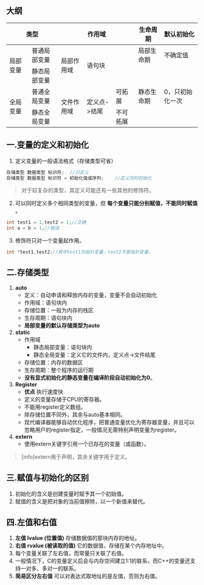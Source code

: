 ## 大纲
<table>
<thead>
<tr>
<th colspan="2">类型</th>
<th colspan="3">作用域</th>
<th>生命周期</th>
<th>默认初始化</th>
</tr>
<thead>
<tbody>
<tr>
<td rowspan="2">局部变量</td>
<td>普通局部变量</td>
<td rowspan="2">局部作用域</td>
<td rowspan="2" colspan="2">语句块</td>
<td>局部生命期</td>  
<td>不确定值</td>
</tr>
<tr>
<td>静态局部变量</td>
<td rowspan="3">静态生命期</td>  
<td rowspan="3">0，只初始化一次</td>
</tr>
<tr>
<td rowspan="2">全局变量</td>
<td>普通全局变量</td>
<td rowspan="2">文件作用域</td>
<td rowspan="2">定义点->结尾</td>
<td>可拓展</td>    
</tr>
<tr>
<td>静态全局变量</td>
<td>不可拓展</td>    
</tr>
<tbody>
</table>

## 一.变量的定义和初始化

1.	定义变量的一般语法格式（存储类型可省）
```c++
存储类型 数据类型 标识符;	//只定义
存储类型 数据类型 标识符 = 初始化值或序列;	//定义同时初始化
```
> 对于较复杂的类型，其定义可能还有一些其他的修饰符。

2.	可以同时定义多个相同类型的变量，但 **每个变量只能分别赋值，不能同时赋值** 。
```c++
int test1 = 1,test2 = 1;//正确
int a = b = 1;//错误
```

3.	修饰符只对一个变量起作用。
```c++
int *test1,test2;//其中test1为指针变量，test2不是指针变量。
```
## 二.存储类型
1.	**auto**
	+	定义：自动申请和释放内存的变量，变量不会自动初始化
    +	作用域：语句块内
    +	存储位置：一般为内存的栈区
    +	生存周期：语句块内
    +	**局部变量的默认存储类型为auto**
2.	**static**
	+	作用域
		+	静态局部变量：语句块内
		+	静态全局变量：定义它的文件内，定义点->文件结尾
	+	存储位置：内存的数据区
	+	生存周期：整个程序的运行期
	+	**没有显式初始化的静态变量在编译阶段自动初始化为0**。
3.	**Register**
	+	**优点** 执行速度快
	+	定义的变量存储于CPU的寄存器。
	+	不能用register定义数组。
	+	除存储位置不同外，其余与auto基本相同。
	+	现代编译器能够自动优化程序，把普通变量优化为寄存器变量，并且可以忽略用户的register指定，一般情况无需特别声明变量为register。
4.	**extern** 
	+ 使用extern关键字引用一个已存在的变量（或函数）。

>[info]extern用于声明，其余关键字用于定义。



## 三.赋值与初始化的区别
1.	初始化的含义是创建变量时赋予其一个初始值。
2.	赋值的含义是把对象的当前值擦除，以一个新值来替代。
## 四.左值和右值

1.	**左值 lvalue (位置值)** 存储数据值的那块内存的地址。
2.	**右值 rvalue (被读取的值)** 它的数据值，存储在某个内存地址中。
3. 每个变量关联了左右值，而常量只关联了右值。
4. 一般情况下，C的变量定义后会与内存空间建立1:1的联系，而C++的变量还支持一对多、多对一的联系。
5. **简易区分左右值** 可以对表达式取地址的是左值，否则为右值。



